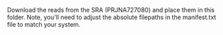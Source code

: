 Download the reads from the SRA (PRJNA727080) and place them in this folder.
Note, you'll need to adjust the absolute filepaths in the manifest.txt file to match your system.

